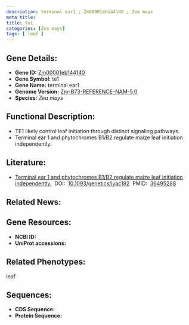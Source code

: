 ```yaml
---
description: terminal ear1 ; Zm00001eb144140 ; Zea mays
meta_title:
title: te1
categories: [Zea mays]
tags: [ leaf ]
---
```


## Gene Details:
- **Gene ID:**	[Zm00001eb144140]()
- **Gene Symbol:** te1
- **Gene Name:** terminal ear1
- **Genome Version:** [Zm-B73-REFERENCE-NAM-5.0]()
- **Species:** *Zea mays*

## Functional Description:
   - TE1 likely control leaf initiation through distinct signaling pathways.
   - Terminal ear 1 and phytochromes B1/B2 regulate maize leaf initiation independently.

## Literature:
   - [Terminal ear 1 and phytochromes B1/B2 regulate maize leaf initiation independently.]( https://academic.oup.com/genetics/article/223/2/iyac182/6887217?login=true)&nbsp;&nbsp;DOI:&nbsp;&nbsp;[10.1093/genetics/iyac182](https://academic.oup.com/genetics/article/223/2/iyac182/6887217?login=true)&nbsp;&nbsp;PMID:&nbsp;&nbsp;[36495288](https://pubmed.ncbi.nlm.nih.gov/36495288/)

## Related News:

## Gene Resources:
- **NCBI ID:** [](https://www.ncbi.nlm.nih.gov/gene/?term=)
- **UniProt accessions:** [](https://www.uniprot.org/uniprotkb//entry)

## Related Phenotypes:
leaf

## Sequences:
- **CDS Sequence:**
- **Protein Sequence:**
